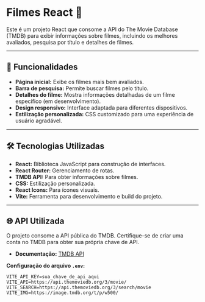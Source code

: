 # Filmes React 🎥

Este é um projeto React que consome a API do The Movie Database (TMDB) para exibir informações sobre filmes, incluindo os melhores avaliados, pesquisa por título e detalhes de filmes.

---

## 🚀 Funcionalidades

- **Página inicial:** Exibe os filmes mais bem avaliados.
- **Barra de pesquisa:** Permite buscar filmes pelo título.
- **Detalhes do filme:** Mostra informações detalhadas de um filme específico (em desenvolvimento).
- **Design responsivo:** Interface adaptada para diferentes dispositivos.
- **Estilização personalizada:** CSS customizado para uma experiência de usuário agradável.

---

## 🛠️ Tecnologias Utilizadas

- **React:** Biblioteca JavaScript para construção de interfaces.
- **React Router:** Gerenciamento de rotas.
- **TMDB API:** Para obter informações sobre filmes.
- **CSS:** Estilização personalizada.
- **React Icons:** Para ícones visuais.
- **Vite:** Ferramenta para desenvolvimento e build do projeto.

---

## 🌐 API Utilizada

O projeto consome a API pública do TMDB. Certifique-se de criar uma conta no TMDB para obter sua própria chave de API.

- **Documentação:** [TMDB API](https://developers.themoviedb.org/3)

**Configuração do arquivo `.env`:**
```env
VITE_API_KEY=sua_chave_de_api_aqui
VITE_API=https://api.themoviedb.org/3/movie/
VITE_SEARCH=https://api.themoviedb.org/3/search/movie
VITE_IMG=https://image.tmdb.org/t/p/w500/
